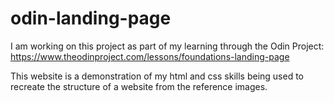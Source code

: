 # odin-landing-page

I am working on this project as part of my learning through the Odin Project: https://www.theodinproject.com/lessons/foundations-landing-page

This website is a demonstration of my html and css skills being used to recreate the structure of a website from the reference images.